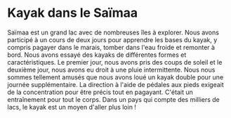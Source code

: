 # Kayak dans le Saïmaa

Saïmaa est un grand lac avec de nombreuses îles à explorer. Nous avons participé à un cours de deux jours pour apprendre les bases du kayak, y compris pagayer dans le marais, tomber dans l'eau froide et remonter à bord. Nous avons essayé des kayaks de différentes formes et caractéristiques. Le premier jour, nous avons pris des coups de soleil et le deuxième jour, nous avons eu droit à une pluie intermittente. Nous nous sommes tellement amusés que nous avons loué un kayak double pour une journée supplémentaire. La direction à l'aide de pédales aux pieds exigeait de la concentration pour être précis tout en pagayant. C'était un entraînement pour tout le corps. Dans un pays qui compte des milliers de lacs, le kayak est un moyen d'aller plus loin !
